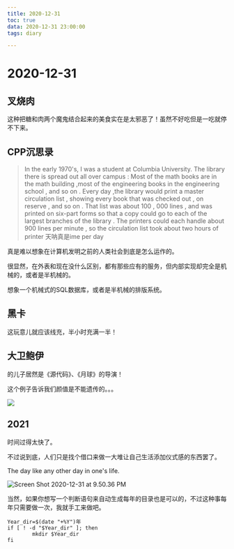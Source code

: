 ```yaml
---
title: 2020-12-31
toc: true
data: 2020-12-31 23:00:00
tags: diary

---
```


# 2020-12-31

## 叉烧肉

这种把糖和肉两个魔鬼结合起来的美食实在是太邪恶了！虽然不好吃但是一吃就停不下来。

## CPP沉思录

> In the early 1970's, I was a student at Columbia University. The library there is spread out all over campus : Most of the math books are in the math building ,most of the engineering books in the engineering school , and so on . Every day ,the library would print a master circulation list , showing every book that was checked out , on reserve , and so on . That list was about 100 , 000 lines , and was printed on six-part forms so that a copy could go to each of the largest branches of the library . The printers could each handle about 900 lines per minute , so the circulation list took about two hours of printer 天呐真是ime per day



真是难以想象在计算机发明之前的人类社会到底是怎么运作的。

很显然，在外表和现在没什么区别，都有那些应有的服务，但内部实现却完全是机械的，或者是半机械的。

想象一个机械式的SQL数据库，或者是半机械的排版系统。

## 黑卡

这玩意儿就应该线充，半小时充满一半！

## 大卫鲍伊

的儿子居然是《源代码》、《月球》的导演！

这个例子告诉我们颜值是不能遗传的。。。

![](https://gimg2.baidu.com/image_search/src=http%3A%2F%2Fc-ssl.duitang.com%2Fuploads%2Fitem%2F201805%2F26%2F20180526154512_dtSJk.jpeg&refer=http%3A%2F%2Fc-ssl.duitang.com&app=2002&size=f9999,10000&q=a80&n=0&g=0n&fmt=jpeg?sec=1612011187&t=50838ffc7bfcf8768356e84137555a97)



## 2021

时间过得太快了。

不过说到底，人们只是找个借口来做一大堆让自己生活添加仪式感的东西罢了。

The day like any other day in one's life. 

![Screen Shot 2020-12-31 at 9.50.36 PM](https://tva1.sinaimg.cn/large/0081Kckwly1gm7dmxjea0j30ew04e3zk.jpg)

当然，如果你想写一个判断语句来自动生成每年的目录也是可以的，不过这种事每年只需要做一次，我就手工来做吧。

```shell
Year_dir=$(date "+%Y")年
if [ ! -d "$Year_dir" ]; then
        mkdir $Year_dir
fi
```








